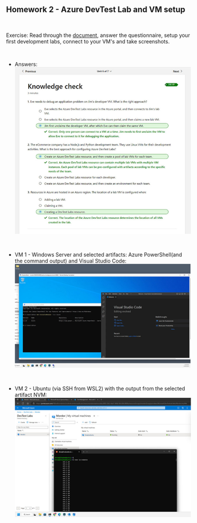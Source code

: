 ## Homework 2 - Azure DevTest Lab and VM setup

<br />

Exercise: Read through the [document](https://learn.microsoft.com/en-us/training/modules/set-up-first-lab-with-azure-devtest-labs/1-introduction), answer the questionnaire, setup your first development labs, connect to your VM's and take screenshots.

<br/>

* Answers:  
![Questionnaire](./assets/questionnaire_VeliborStanisic.jpg)  

<br />

* VM 1 - Windows Server and selected artifacts: Azure PowerShell(and the command output) and Visual Studio Code:  
![Windows Server](./assets/VM1Windows_VeliborStanisic.jpg)  

<br />

* VM 2 - Ubuntu (via SSH from WSL2) with the output from the selected artifact NVM:  
![Ubuntu](./assets/VM2Ubuntu_VeliborStanisic.jpg)